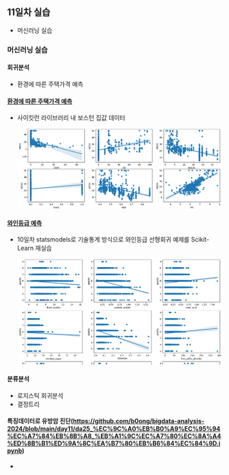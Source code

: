 ## 11일차 실습
- 머신러닝 실습
### 머신러닝 실습

#### 회귀분석
- 환경에 따른 주택가격 예측

#### [환경에 따른 주택가격 예측](https://github.com/b0ong/bigdata-analysis-2024/blob/main/day11/da23_%EB%B3%B4%EC%8A%A4%ED%84%B4%EC%A3%BC%ED%83%9D%EA%B0%80%EA%B2%A9_%ED%9A%8C%EA%B7%80%EB%B6%84%EC%84%9D.ipynb)
- 사이킷런 라이브러리 내 보스턴 집값 데이터

    ![결과산점도](https://github.com/b0ong/bigdata-analysis-2024/blob/main/images/ba016.png)

#### [와인등급 예측](https://github.com/b0ong/bigdata-analysis-2024/blob/main/day11/da24_%EC%99%80%EC%9D%B8%ED%92%88%EC%A7%88%EB%93%B1%EA%B8%89_%ED%9A%8C%EA%B7%80%EB%B6%84%EC%84%9D.ipynb)
- 10일차 statsmodels로 기술통계 방식으로 와인등급 선형회귀 예제를 Scikit-Learn 재실습

    ![결과산점도](https://github.com/b0ong/bigdata-analysis-2024/blob/main/images/ba015.png)

#### 분류분석
- 로지스틱 회귀분석
- 결정트리

#### 특징데이터로 유방암 진단(https://github.com/b0ong/bigdata-analysis-2024/blob/main/day11/da25_%EC%9C%A0%EB%B0%A9%EC%95%94%EC%A7%84%EB%8B%A8_%EB%A1%9C%EC%A7%80%EC%8A%A4%ED%8B%B1%ED%9A%8C%EA%B7%80%EB%B6%84%EC%84%9D.ipynb)
- 